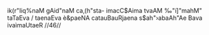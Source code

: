 ik(r"Iiq%naM gAid"naM ca‚(h"sta-
imacC$Aima tvaAM ‰"í]"mahM" taTaEva /
taenaEva è&paeNA catauBauRjaena
s$ah"›abaAh"Ae Bava ivaìmaUtaeR //46//